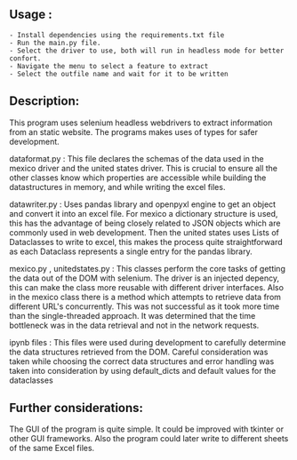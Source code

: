 ## Usage : 
    - Install dependencies using the requirements.txt file
    - Run the main.py file.
    - Select the driver to use, both will run in headless mode for better confort.
    - Navigate the menu to select a feature to extract
    - Select the outfile name and wait for it to be written

## Description:
This program uses selenium headless webdrivers to extract information from an static website. The programs makes uses of types for safer development. 

dataformat.py : This file declares the schemas of the data used in the mexico driver and the united states driver. This is crucial to ensure all the other classes know which properties are accessible while building the datastructures in memory, and while writing the excel files.

datawriter.py : Uses pandas library and openpyxl engine to get an object and convert it into an excel file. For mexico a dictionary structure is used, this has the advantage of being closely related to JSON objects which are commonly used in web development. Then the united states uses Lists of Dataclasses to write to excel, this makes the process quite straightforward as each Dataclass represents a single entry for the pandas library.

mexico.py , unitedstates.py : This classes perform the core tasks of getting the data out of the DOM with selenium. The driver is an injected depency, this can make the class more reusable with different driver interfaces. Also in the mexico class there is a method which attempts to retrieve data from different URL's concurrently. This was not successful as it took more time than the single-threaded approach. It was determined that the time bottleneck was in the data retrieval and not in the network requests.

ipynb files : This files were used during development to carefully determine the data structures retrieved from the DOM. Careful consideration was taken while choosing the correct data structures and error handling was taken into consideration by using default_dicts and default values for the dataclasses

## Further considerations: 
The GUI of the program is quite simple. It could be improved with tkinter or other GUI frameworks. Also the program could later write to different sheets of the same Excel files.




    